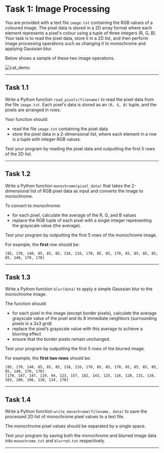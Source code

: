 # Task 1: Image Processing

You are provided with a text file `image.txt` containing the RGB values of a coloured image. The pixel data is stored in a 2D array format where each element represents a pixel's colour using a tuple of three integers (R, G, B). Your task is to read the pixel data, store it in a 2D list, and then perform image processing operations such as changing it to monochrome and applying Gaussian blur.

Below shows a sample of these two image operations.

![cat_demo](https://github.com/user-attachments/assets/ef6e5a46-363e-482a-b760-9f98bc4d4253)

---

## Task 1.1

Write a Python function `read_pixels(filename)` to read the pixel data from the file `image.txt`. Each pixel's data is stored as an `(R, G, B)` tuple, and the pixels are arranged in rows. 

Your function should:
- read the file `image.txt` containing the pixel data
- store the pixel data in a 2-dimensional list, where each element in a row is a tuple with integer RGB values.

Test your program by reading the pixel data and outputting the first 5 rows of the 2D list.

---

## Task 1.2

Write a Python function `monochrome(pixel_data)` that takes the 2-dimensional list of RGB pixel data as input and converts the image to monochrome. 



To convert to monochrome:
- for each pixel, calculate the average of the R, G, and B values
- replace the RGB tuple of each pixel with a single integer representing the grayscale value (the average).

Test your program by outputting the first 5 rows of the monochrome image.

For example, the **first** row should be:

`[85, 170, 140, 85, 85, 85, 216, 216, 170, 85, 85, 170, 85, 85, 85, 85, 85, 140, 170, 170]`

---

## Task 1.3

Write a Python function `blur(data)` to apply a simple Gaussian blur to the monochrome image. 

The function should:
- for each pixel in the image (except border pixels), calculate the average grayscale value of the pixel and its 8 immediate neighbors (surrounding pixels in a 3x3 grid)
- replace the pixel’s grayscale value with this average to achieve a blurring effect
- ensure that the border pixels remain unchanged.

Test your program by outputting the first 5 rows of the blurred image.

For example, the **first two rows** should be:

```
[85, 170, 140, 85, 85, 85, 216, 216, 170, 85, 85, 170, 85, 85, 85, 85, 85, 140, 170, 170]
[170, 147, 147, 119, 94, 123, 157, 182, 143, 125, 116, 128, 131, 116, 103, 100, 106, 130, 134, 170]
```


---

## Task 1.4

Write a Python function `write_monochrome(filename, data)` to save the processed 2D list of monochrome pixel values to a text file.

The monochrome pixel values should be separated by a single space.

Test your program by saving both the monochrome and blurred image data into `monochrome.txt` and `blurred.txt` respectively.

---
